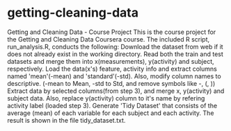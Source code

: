 # getting-cleaning-data

Getting and Cleaning Data - Course Project This is the course project for the Getting and Cleaning Data Coursera course. The included R script, run_analysis.R, conducts the following: Download the dataset from web if it does not already exist in the working directory. Read both the train and test datasets and merge them into x(measurements), y(activity) and subject, respectively. Load the data(x's) feature, activity info and extract columns named 'mean'(-mean) and 'standard'(-std). Also, modify column names to descriptive. (-mean to Mean, -std to Std, and remove symbols like -, (, )) Extract data by selected columns(from step 3), and merge x, y(activity) and subject data. Also, replace y(activity) column to it's name by refering activity label (loaded step 3). Generate 'Tidy Dataset' that consists of the average (mean) of each variable for each subject and each activity. The result is shown in the file tidy_dataset.txt.
